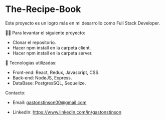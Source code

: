# The-Recipe-Book

Este proyecto es un logro más en mi desarrollo como Full Stack Developer.

🧑‍💻 Para levantar el siguiente proyecto:
 -  Clonar el repositorio.
 -  Hacer npm install en la carpeta client.
 -  Hacer npm install en la carpeta server.

🔧 Tecnologias utilizadas:
 -  Front-end: React, Redux, Javascript, CSS.
 -  Back-end: NodeJS, Express.
 -  DataBase: PostgresSQL, Sequelize.    

 Contacto:
  - Email: gastonstinson00@gmail.com
  
  - LinkedIn: https://www.linkedin.com/in/gastonstinson
  
